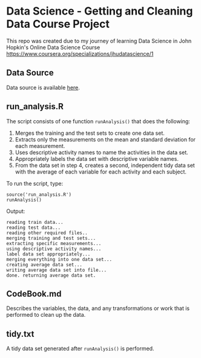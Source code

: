# Data Science - Getting and Cleaning Data Course Project

This repo was created due to my journey of learning Data Science in John Hopkin's Online Data Science Course
https://www.coursera.org/specializations/jhudatascience/1

## Data Source

Data source is available [here](https://d396qusza40orc.cloudfront.net/getdata%2Fprojectfiles%2FUCI%20HAR%20Dataset.zip).


## run_analysis.R

The script consists of one function `runAnalysis()` that does the following:
1. Merges the training and the test sets to create one data set.
2. Extracts only the measurements on the mean and standard deviation for each measurement.
3. Uses descriptive activity names to name the activities in the data set.
4. Appropriately labels the data set with descriptive variable names.
5. From the data set in step 4, creates a second, independent tidy data set with the average of each variable for each activity and each subject.


To run the script, type:

```
source('run_analysis.R')
runAnalysis()
```

Output:

```
reading train data...
reading test data...
reading other required files..
merging training and test sets...
extracting specific measurements...
using descriptive activity names...
label data set appropriately...
merging everything into one data set...
creating average data set...
writing average data set into file...
done. returning average data set.
```


## CodeBook.md

Describes the variables, the data, and any transformations or work that is performed to clean up the data.


## tidy.txt

A tidy data set generated after `runAnalysis()` is performed.
